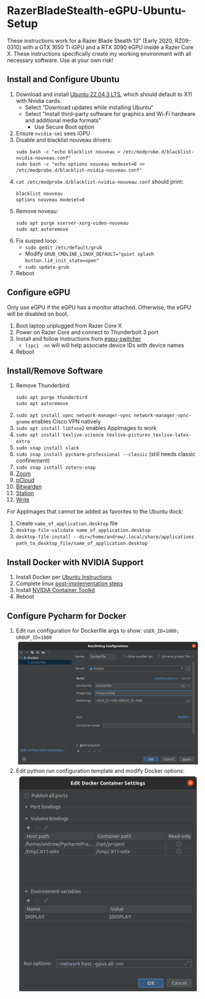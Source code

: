 # RazerBladeStealth-eGPU-Ubuntu-Setup
These instructions work for a Razer Blade Stealth 13" (Early 2020, RZ09-0310) with a GTX 1650 Ti iGPU and a RTX 3090 eGPU inside a Razer Core X.
These instructions specifically create my working environment with all necessary software.
Use at your own risk!

## Install and Configure Ubuntu
1. Download and install [Ubuntu 22.04.3 LTS](https://ubuntu.com/download/desktop), which should default to X11 with Nvidia cards.
   - Select "Download updates while installing Ubuntu"
   - Select "Install third-party software for graphics and Wi-Fi hardware and additional media formats"
     - Use Secure Boot option
2. Ensure `nvidia-smi` sees iGPU
3. Disable and blacklist nouveau drivers:
   ```
   sudo bash -c "echo blacklist nouveau > /etc/modprobe.d/blacklist-nvidia-nouveau.conf"
   sudo bash -c "echo options nouveau modeset=0 >> /etc/modprobe.d/blacklist-nvidia-nouveau.conf"
   ```
4. `cat /etc/modprobe.d/blacklist-nvidia-nouveau.conf` should print:
   ```
   blacklist nouveau
   options nouveau modeset=0
   ```
5. Remove noveau:
   ```
   sudo apt purge xserver-xorg-video-nouveau
   sudo apt autoremove
   ```
6. Fix susped loop:
   - `sudo gedit /etc/default/grub`
   - Modify `GRUB_CMDLINE_LINUX_DEFAULT="quiet splash button.lid_init_state=open"`
   - `sudo update-grub`
7. Reboot


## Configure eGPU
Only use eGPU if the eGPU has a monitor attached. Otherwise, the eGPU will be disabled on boot. 

1. Boot laptop unplugged from Razer Core X
2. Power on Razer Core and connect to Thunderbolt 3 port
3. Install and follow instructions from [egpu-switcher](https://github.com/hertg/egpu-switcher)
   - `lspci -nn` will will help associate device IDs with device names
4. Reboot


## Install/Remove Software
1. Remove Thunderbird
   ```
   sudo apt purge thunderbird
   sudo apt autoremove
   ```
2. `sudo apt install vpnc network-manager-vpnc network-manager-vpnc-gnome` enables Cisco VPN natively
3. `sudo apt install libfuse2` enables AppImages to work
4. `sudo apt install texlive-science texlive-pictures texlive-latex-extra`
5. `sudo snap install slack`
6. `sudo snap install pycharm-professional --classic` (still needs classic confinement)
7. `sudo snap isntall zotero-snap`
8. [Zoom](https://support.zoom.us/hc/en-us/articles/204206269-Installing-or-updating-Zoom-on-Linux)
9. [pCloud](https://www.pcloud.com/download-free-online-cloud-file-storage.html)
10. [Bitwarden](https://bitwarden.com/download/)
11. [Station](https://getstation.com/)
12. [Write](https://www.styluslabs.com/)

For AppImages that cannot be added as favorites to the Ubuntu dock:
1. Create `name_of_application.desktop` file
2. `desktop-file-validate name_of_application.desktop`
3. `desktop-file-install --dir=/home/andrew/.local/share/applications path_to_desktop_file/name_of_application.desktop`


## Install Docker with NVIDIA Support
1. Install Docker per [Ubuntu Instructions](https://docs.docker.com/engine/install/ubuntu/#install-using-the-repository)
2. Complete linux [post-implementation steps](https://docs.docker.com/engine/install/linux-postinstall/)
3. Install [NVIDIA Container Toolkit](https://docs.nvidia.com/datacenter/cloud-native/container-toolkit/latest/install-guide.html#)
4. Reboot

## Configure Pycharm for Docker
1. Edit run configuration for Dockerfile args to show: `USER_ID=1000; GROUP_ID=1000`
![Dockerfile Run Config](docker_config.png)
2. Edit python run configuration template and modify Docker options:
![Dockerfile Run Config](python_config.png)
